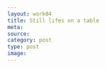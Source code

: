 ```yaml
---
layout: work04
title: Still lifes on a table
meta: 
source:
category: post
type: post
image: 
---
```



